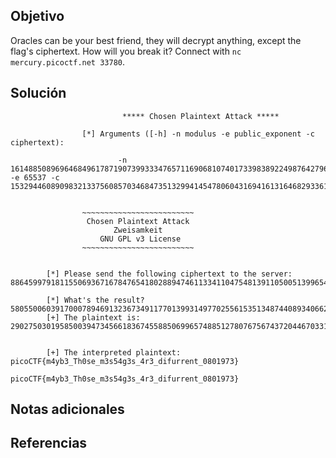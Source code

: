 ## Objetivo

Oracles can be your best friend, they will decrypt anything, except the flag's ciphertext. How will you break it? Connect with `nc mercury.picoctf.net 33780`.
## Solución

```
                         ***** Chosen Plaintext Attack *****

                [*] Arguments ([-h] -n modulus -e public_exponent -c ciphertext):

                        -n 161488508969646849617871907399333476571169068107401733983892249876427969274037177589663647546288149868184650671312350422406792278800244298715316949285513681759532079876123244450370147243799035426960837133795997349308454347645230480024823834417318948903862049292628479500342905102177742999693610001611448588803 -e 65537 -c 153294460890983213375608570346847351329941454780604316941613164682933614702352976122857449795412102178184759989036469098709659501046768480404748639439856730034721645229479966744941489614430465173322068035153155399285934085973929080928213532421325200459652946438716073053499684979519690348937810863885990645937


                ~~~~~~~~~~~~~~~~~~~~~~~~~
                 Chosen Plaintext Attack 
                       Zweisamkeit       
                    GNU GPL v3 License   
                ~~~~~~~~~~~~~~~~~~~~~~~~~


        [*] Please send the following ciphertext to the server: 8864599791811550693671678476541802889474611334110475481391105005139965418179639231503551421051175904968208667659503461088667802794728768364236934935053278937065833701059886762263830501913776814770619848441837860366067302248119053667814333035473742222488683776494391636793708869108449914787557419717517186315

        [*] What's the result? 580550060391700078946913236734911770139931497702556153513487440893406629034802718534645538074938502890768709712035489670906
        [+] The plaintext is: 290275030195850039473456618367455885069965748851278076756743720446703314517401359267322769037469251445384354856017744835453


        [+] The interpreted plaintext: picoCTF{m4yb3_Th0se_m3s54g3s_4r3_difurrent_0801973}
```

```
picoCTF{m4yb3_Th0se_m3s54g3s_4r3_difurrent_0801973}
```

## Notas adicionales


## Referencias
